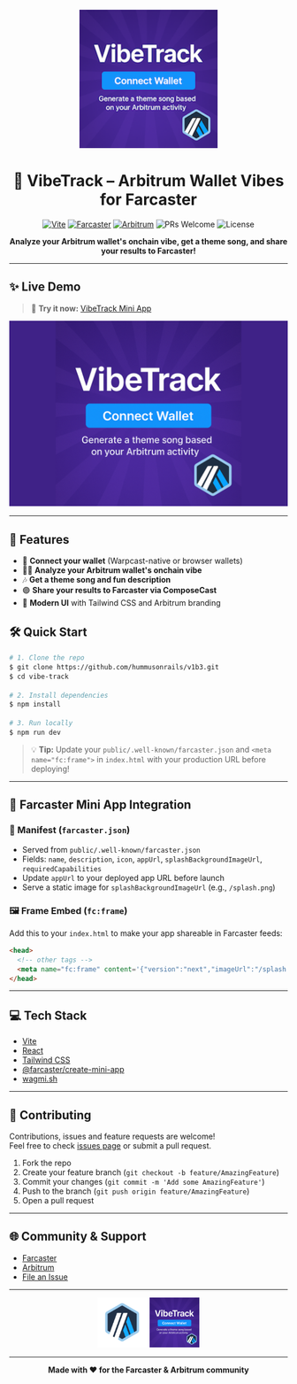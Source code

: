 <p align="center">
  <img src="public/splash.png" alt="VibeTrack Splash" width="250"/>
</p>

<h1 align="center">🎵 VibeTrack – Arbitrum Wallet Vibes for Farcaster</h1>

<p align="center">
  <a href="https://vitejs.dev"><img src="https://img.shields.io/badge/Built%20with-Vite-646CFF?logo=vite&logoColor=white" alt="Vite"/></a>
  <a href="https://farcaster.xyz/?launchFrameUrl=https%3A%2F%2Fv1b3dis.onrender.com%2F"><img src="https://img.shields.io/badge/Farcaster%20Mini%20App-purple?logo=farcaster&logoColor=white" alt="Farcaster"/></a>
  <a href="https://github.com/arbitrum"><img src="https://img.shields.io/badge/Powered%20by-Arbitrum-28A0F0?logo=arbitrum&logoColor=white" alt="Arbitrum"/></a>
  <img src="https://img.shields.io/badge/PRs-Welcome-brightgreen.svg" alt="PRs Welcome"/>
  <img src="https://img.shields.io/github/license/hummusonrails/v1b3" alt="License"/>
</p>

<p align="center">
  <b>Analyze your Arbitrum wallet's onchain vibe, get a theme song, and share your results to Farcaster!</b>
</p>

---

## ✨ Live Demo

> 🚀 **Try it now:** [VibeTrack Mini App](https://farcaster.xyz/?launchFrameUrl=https%3A%2F%2Fv1b3dis.onrender.com%2F)

![Demo](public/og-image.png)

---

## 🎯 Features

- 🔗 **Connect your wallet** (Warpcast-native or browser wallets)
- 🧙‍♂️ **Analyze your Arbitrum wallet's onchain vibe**
- 🎶 **Get a theme song and fun description**
- 🟣 **Share your results to Farcaster via ComposeCast**
- 🎨 **Modern UI** with Tailwind CSS and Arbitrum branding

## 🛠️ Quick Start

```bash
# 1. Clone the repo
$ git clone https://github.com/hummusonrails/v1b3.git
$ cd vibe-track

# 2. Install dependencies
$ npm install

# 3. Run locally
$ npm run dev
```

> 💡 **Tip:** Update your `public/.well-known/farcaster.json` and `<meta name="fc:frame">` in `index.html` with your production URL before deploying!

---

## 🧩 Farcaster Mini App Integration

### 📄 Manifest (`farcaster.json`)

- Served from `public/.well-known/farcaster.json`
- Fields: `name`, `description`, `icon`, `appUrl`, `splashBackgroundImageUrl`, `requiredCapabilities`
- Update `appUrl` to your deployed app URL before launch
- Serve a static image for `splashBackgroundImageUrl` (e.g., `/splash.png`)

### 🖼️ Frame Embed (`fc:frame`)

Add this to your `index.html` to make your app shareable in Farcaster feeds:

```html
<head>
  <!-- other tags -->
  <meta name="fc:frame" content='{"version":"next","imageUrl":"/splash.png","button":{"title":"Open","action":{"type":"launch_frame","name":"VibeTrack","url":"https://your-app-url.xyz"}}}' />
</head>
```

---

## 💻 Tech Stack

- [Vite](https://vitejs.dev)
- [React](https://react.dev)
- [Tailwind CSS](https://tailwindcss.com)
- [@farcaster/create-mini-app](https://github.com/farcasterxyz/frames/tree/main/packages/create-mini-app)
- [wagmi.sh](https://wagmi.sh/)

---

## 🤝 Contributing

Contributions, issues and feature requests are welcome!<br>
Feel free to check [issues page](https://github.com/hummusonrails/v1b3/issues) or submit a pull request.

1. Fork the repo
2. Create your feature branch (`git checkout -b feature/AmazingFeature`)
3. Commit your changes (`git commit -m 'Add some AmazingFeature'`)
4. Push to the branch (`git push origin feature/AmazingFeature`)
5. Open a pull request

---

## 🌐 Community & Support

- [Farcaster](https://farcaster.xyz/)
- [Arbitrum](https://arbitrum.io/)
- [File an Issue](https://github.com/hummusonrails/v1b3/issues)

---

<p align="center">
  <img src="public/arbitrum-logo.png" alt="Arbitrum Logo" width="90"/>
  <img src="public/icon-1024.png" alt="VibeTrack Icon" width="90"/>
</p>

---

<p align="center">
  <b>Made with ❤️ for the Farcaster & Arbitrum community</b>
</p>
